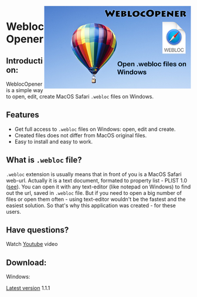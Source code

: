 <img src="WeblocOpenerIntro.png" align="right" width="400" height="225" />

# WeblocOpener

## Introduction:
WeblocOpener is a simple way to open, edit, create MacOS Safari `.webloc` files on Windows.

## Features

- Get full access to `.webloc` files on Windows: open, edit and create.
- Created files does not differ from MacOS original files.
- Easy to install and easy to work.

## What is `.webloc` file?
`.webloc` extension is usually means that in front of you is a MacOS Safari web-url. 
Actually it is a text document, formated to property list - PLIST 1.0  ([see](https://developer.apple.com/library/content/documentation/General/Reference/InfoPlistKeyReference/Articles/AboutInformationPropertyListFiles.html)).
You can open it with any text-editor (like notepad on Windows) to find out the url, saved in `.webloc` file.
But if you need to open a big number of files or open them often - using text-editor wouldn't be the fastest and the easiest solution.
So that's why this application was created - for these users.


## Have questions? 
Watch [Youtube](https://youtu.be/Z-bT-VWMDsQ) video

## Download:
Windows:

[Latest version](https://github.com/benchdoos/WeblocOpener/releases/tag/v1.1.1) 1.1.1
